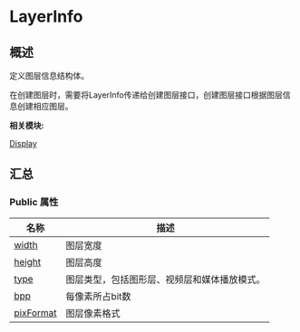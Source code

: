 # LayerInfo


## **概述**

定义图层信息结构体。

在创建图层时，需要将LayerInfo传递给创建图层接口，创建图层接口根据图层信息创建相应图层。

**相关模块:**

[Display](_display.md)


## **汇总**


### Public 属性

  | 名称 | 描述 | 
| -------- | -------- |
| [width](_display.md#width-29) | 图层宽度 | 
| [height](_display.md#height-28) | 图层高度 | 
| [type](_display.md#type-17) | 图层类型，包括图形层、视频层和媒体播放模式。 | 
| [bpp](_display.md#bpp) | 每像素所占bit数 | 
| [pixFormat](_display.md#pixformat-12) | 图层像素格式 | 
